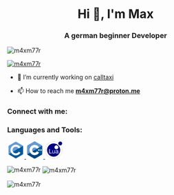 <h1 align="center">Hi 👋, I'm Max</h1>
<h3 align="center">A german beginner Developer</h3>

<p align="left"> <img src="https://komarev.com/ghpvc/?username=m4xm77r&label=Profile%20views&color=0e75b6&style=flat" alt="m4xm77r" /> </p>

<p align="left"> <a href="https://github.com/ryo-ma/github-profile-trophy"><img src="https://github-profile-trophy.vercel.app/?username=m4xm77r" alt="m4xm77r" /></a> </p>

- 🔭 I’m currently working on [calltaxi](https://github.com/M4XM77R/calltaxi)

- 📫 How to reach me **m4xm77r@proton.me**

<h3 align="left">Connect with me:</h3>
<p align="left">
</p>

<h3 align="left">Languages and Tools:</h3>
<p align="left"> <a href="https://www.cprogramming.com/" target="_blank" rel="noreferrer"> <img src="https://raw.githubusercontent.com/devicons/devicon/master/icons/c/c-original.svg" alt="c" width="40" height="40"/> </a> <a href="https://www.w3schools.com/cpp/" target="_blank" rel="noreferrer"> <img src="https://raw.githubusercontent.com/devicons/devicon/master/icons/cplusplus/cplusplus-original.svg" alt="cplusplus" width="40" height="40"/> <img src="https://github.com/devicons/devicon/blob/master/icons/lua/lua-original-wordmark.svg" alt="lua" width="40" height="40"/> </a> </p>

<p><img align="left" src="https://github-readme-stats.vercel.app/api/top-langs?username=m4xm77r&show_icons=true&locale=en&layout=compact" alt="m4xm77r" /></p>

<p>&nbsp;<img align="center" src="https://github-readme-stats.vercel.app/api?username=m4xm77r&show_icons=true&locale=en" alt="m4xm77r" /></p>

<p><img align="center" src="https://github-readme-streak-stats.herokuapp.com/?user=m4xm77r&" alt="m4xm77r" /></p>
